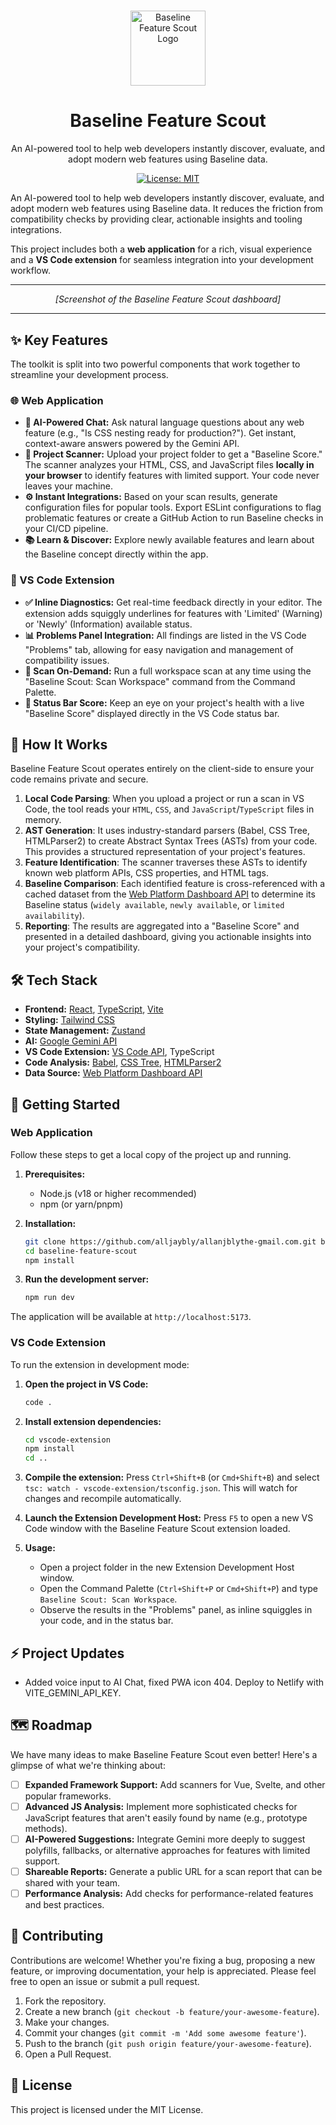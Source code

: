 # 
<div align="center">
  <img src="https://raw.githubusercontent.com/alljaybly/allanjblythe-gmail.com/main/public/logo.svg" alt="Baseline Feature Scout Logo" width="120">
  <h1 align="center">Baseline Feature Scout</h1>
  <p align="center">
    An AI-powered tool to help web developers instantly discover, evaluate, and adopt modern web features using Baseline data.
  </p>
  <p align="center">
    <a href="https://github.com/alljaybly/allanjblythe-gmail.com/blob/main/LICENSE"><img src="https://img.shields.io/badge/License-MIT-blue.svg" alt="License: MIT"></a>
  </p>
</div>

An AI-powered tool to help web developers instantly discover, evaluate, and adopt modern web features using Baseline data. It reduces the friction from compatibility checks by providing clear, actionable insights and tooling integrations.

This project includes both a **web application** for a rich, visual experience and a **VS Code extension** for seamless integration into your development workflow.

---

<!-- Placeholder f<img width="1286" height="605" alt="Baseline " src="https://github.com/user-attachments/assets/f3586c49-fdbe-4646-8970-4dc73e42c859" />
or a GIF or screenshot of the app -->
<div align="center">
  <em>[Screenshot of the Baseline Feature Scout dashboard]</em>
</div>

---

## ✨ Key Features

The toolkit is split into two powerful components that work together to streamline your development process.

### 🌐 Web Application

- **🤖 AI-Powered Chat:** Ask natural language questions about any web feature (e.g., "Is CSS nesting ready for production?"). Get instant, context-aware answers powered by the Gemini API.
- **🔎 Project Scanner:** Upload your project folder to get a "Baseline Score." The scanner analyzes your HTML, CSS, and JavaScript files **locally in your browser** to identify features with limited support. Your code never leaves your machine.
- **⚙️ Instant Integrations:** Based on your scan results, generate configuration files for popular tools. Export ESLint configurations to flag problematic features or create a GitHub Action to run Baseline checks in your CI/CD pipeline.
- **📚 Learn & Discover:** Explore newly available features and learn about the Baseline concept directly within the app.

### 🔌 VS Code Extension

- **✅ Inline Diagnostics:** Get real-time feedback directly in your editor. The extension adds squiggly underlines for features with 'Limited' (Warning) or 'Newly' (Information) available status.
- **📊 Problems Panel Integration:** All findings are listed in the VS Code "Problems" tab, allowing for easy navigation and management of compatibility issues.
- **🚀 Scan On-Demand:** Run a full workspace scan at any time using the "Baseline Scout: Scan Workspace" command from the Command Palette.
- **💯 Status Bar Score:** Keep an eye on your project's health with a live "Baseline Score" displayed directly in the VS Code status bar.

## 🔬 How It Works

Baseline Feature Scout operates entirely on the client-side to ensure your code remains private and secure.

1.  **Local Code Parsing**: When you upload a project or run a scan in VS Code, the tool reads your `HTML`, `CSS`, and `JavaScript`/`TypeScript` files in memory.
2.  **AST Generation**: It uses industry-standard parsers (Babel, CSS Tree, HTMLParser2) to create Abstract Syntax Trees (ASTs) from your code. This provides a structured representation of your project's features.
3.  **Feature Identification**: The scanner traverses these ASTs to identify known web platform APIs, CSS properties, and HTML tags.
4.  **Baseline Comparison**: Each identified feature is cross-referenced with a cached dataset from the [Web Platform Dashboard API](https://webstatus.dev/docs/api/) to determine its Baseline status (`widely available`, `newly available`, or `limited availability`).
5.  **Reporting**: The results are aggregated into a "Baseline Score" and presented in a detailed dashboard, giving you actionable insights into your project's compatibility.

## 🛠️ Tech Stack

- **Frontend:** [React](https://react.dev/), [TypeScript](https://www.typescriptlang.org/), [Vite](https://vitejs.dev/)
- **Styling:** [Tailwind CSS](https://tailwindcss.com/)
- **State Management:** [Zustand](https://github.com/pmndrs/zustand)
- **AI:** [Google Gemini API](https://ai.google.dev/docs/gemini_api_overview)
- **VS Code Extension:** [VS Code API](https://code.visualstudio.com/api), TypeScript
- **Code Analysis:** [Babel](https://babeljs.io/), [CSS Tree](https://github.com/csstree/csstree), [HTMLParser2](https://github.com/fb55/htmlparser2)
- **Data Source:** [Web Platform Dashboard API](https://webstatus.dev/docs/api/)

## 🚀 Getting Started

### Web Application

Follow these steps to get a local copy of the project up and running.

1.  **Prerequisites:**
    - Node.js (v18 or higher recommended)
    - npm (or yarn/pnpm)

2.  **Installation:**
    ```bash
    git clone https://github.com/alljaybly/allanjblythe-gmail.com.git baseline-feature-scout
    cd baseline-feature-scout
    npm install
    ```

3.  **Run the development server:**
    ```bash
    npm run dev
    ```

The application will be available at `http://localhost:5173`.

### VS Code Extension

To run the extension in development mode:

1.  **Open the project in VS Code:**
    ```bash
    code .
    ```

2.  **Install extension dependencies:**
    ```bash
    cd vscode-extension
    npm install
    cd ..
    ```

3.  **Compile the extension:** Press `Ctrl+Shift+B` (or `Cmd+Shift+B`) and select `tsc: watch - vscode-extension/tsconfig.json`. This will watch for changes and recompile automatically.

4.  **Launch the Extension Development Host:** Press `F5` to open a new VS Code window with the Baseline Feature Scout extension loaded.

5.  **Usage:**
    - Open a project folder in the new Extension Development Host window.
    - Open the Command Palette (`Ctrl+Shift+P` or `Cmd+Shift+P`) and type `Baseline Scout: Scan Workspace`.
    - Observe the results in the "Problems" panel, as inline squiggles in your code, and in the status bar.

## ⚡️ Project Updates
- Added voice input to AI Chat, fixed PWA icon 404. Deploy to Netlify with VITE_GEMINI_API_KEY.

## 🗺️ Roadmap

We have many ideas to make Baseline Feature Scout even better! Here's a glimpse of what we're thinking about:

- [ ] **Expanded Framework Support:** Add scanners for Vue, Svelte, and other popular frameworks.
- [ ] **Advanced JS Analysis:** Implement more sophisticated checks for JavaScript features that aren't easily found by name (e.g., prototype methods).
- [ ] **AI-Powered Suggestions:** Integrate Gemini more deeply to suggest polyfills, fallbacks, or alternative approaches for features with limited support.
- [ ] **Shareable Reports:** Generate a public URL for a scan report that can be shared with your team.
- [ ] **Performance Analysis:** Add checks for performance-related features and best practices.

## 🙌 Contributing

Contributions are welcome! Whether you're fixing a bug, proposing a new feature, or improving documentation, your help is appreciated. Please feel free to open an issue or submit a pull request.

1.  Fork the repository.
2.  Create a new branch (`git checkout -b feature/your-awesome-feature`).
3.  Make your changes.
4.  Commit your changes (`git commit -m 'Add some awesome feature'`).
5.  Push to the branch (`git push origin feature/your-awesome-feature`).
6.  Open a Pull Request.

## 📄 License

This project is licensed under the MIT License.
